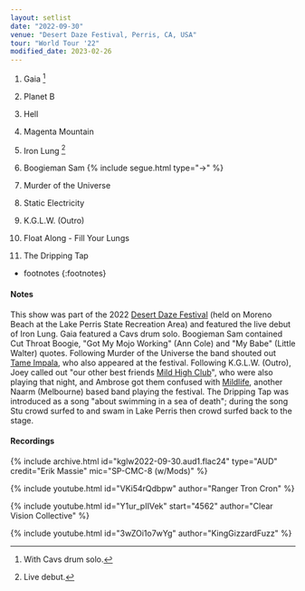 ```yaml
---
layout: setlist
date: "2022-09-30"
venue: "Desert Daze Festival, Perris, CA, USA"
tour: "World Tour '22"
modified_date: 2023-02-26
---
```



 1. Gaia
    [^1]

 2. Planet B

 3. Hell

 4. Magenta Mountain

 5. Iron Lung
    [^2]

 6. Boogieman Sam
    {% include segue.html type="->" %}

 7. Murder of the Universe

 8. Static Electricity

 9. K.G.L.W. (Outro)

10. Float Along - Fill Your Lungs

11. The Dripping Tap

<!--snippet-->
* footnotes
{:footnotes}
[^1]: With Cavs drum solo.
[^2]: Live debut.


#### Notes

This show was part of the 2022 [Desert Daze Festival](https://desertdaze.org/) (held on Moreno Beach at the Lake Perris State Recreation Area) and featured the live debut of Iron Lung.  Gaia featured a Cavs drum solo.  Boogieman Sam contained Cut Throat Boogie, "Got My Mojo Working" (Ann Cole) and "My Babe" (Little Walter) quotes.  Following Murder of the Universe the band shouted out [Tame Impala](https://tameimpala.com/), who also appeared at the festival.  Following K.G.L.W. (Outro), Joey called out "our other best friends [Mild High Club](https://en.wikipedia.org/wiki/Mild_High_Club)", who were also playing that night, and Ambrose got them confused with [Mildlife](https://www.mildlife.com.au/), another Naarm (Melbourne) based band playing the festival.  The Dripping Tap was introduced as a song "about swimming in a sea of death"; during the song Stu crowd surfed to and swam in Lake Perris then crowd surfed back to the stage.


#### Recordings

{% include archive.html id="kglw2022-09-30.aud1.flac24" type="AUD" credit="Erik Massie" mic="SP-CMC-8 (w/Mods)" %}

{% include youtube.html id="VKi54rQdbpw" author="Ranger Tron Cron" %}

{% include youtube.html id="Y1ur_pIIVek" start="4562" author="Clear Vision Collective" %}

{% include youtube.html id="3wZOi1o7wYg" author="KingGizzardFuzz" %}
